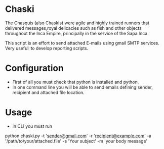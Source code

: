 Chaski
=========
The Chasquis (also Chaskis) were agile and highly trained runners that delivered messages,royal delicacies such as fish and other objects throughout the Inca Empire, principally in the service of the Sapa Inca.

This script is an effort to send attached E-mails using gmail SMTP services. Very usefull to develop reporting scripts.
 
# Configuration

* First of all you must check that python is installed and python.
* In one command line you will be able to send emails defining sender, recipient and attached file location.
 

# Usage

* In CLI you must run 

 python chaski.py -t 'sender@gmail.com' -r 'recipient@example.com' -a '/path/to/your/attached.file' -s 'Your subject' -m 'your body message'


                                                
